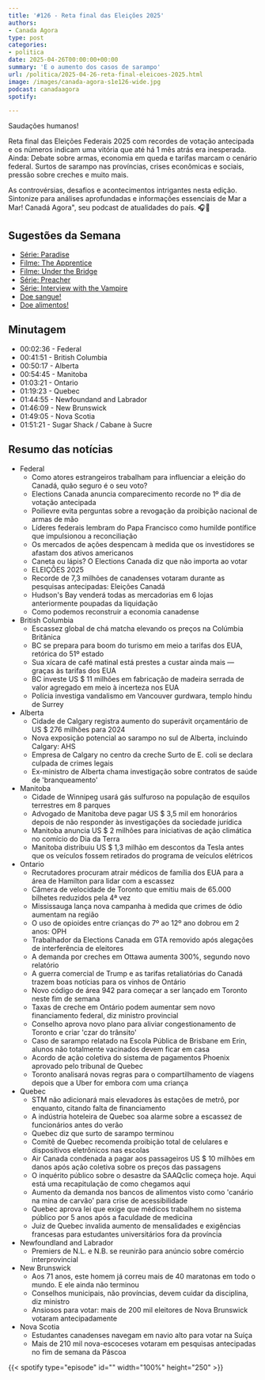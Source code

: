 ```yaml
---
title: '#126 - Reta final das Eleições 2025'
authors:
- Canada Agora
type: post
categories:
- politica
date: 2025-04-26T00:00:00+00:00
summary: 'E o aumento dos casos de sarampo'
url: /politica/2025-04-26-reta-final-eleicoes-2025.html
image: /images/canada-agora-s1e126-wide.jpg
podcast: canadaagora
spotify: 

---
```


Saudações humanos!

Reta final das Eleições Federais 2025 com recordes de votação antecipada e os números indicam uma
vitória que até há 1 mês atrás era inesperada. Ainda: Debate sobre armas, economia em queda e
tarifas marcam o cenário federal. Surtos de sarampo nas províncias, crises econômicas e sociais,
pressão sobre creches e muito mais.

As controvérsias, desafios e acontecimentos intrigantes nesta edição. Sintonize para análises aprofundadas e informações essenciais de Mar a Mar! Canadá Agora", seu podcast de atualidades do país. 🎧📰

## Sugestões da Semana
- [Série: Paradise](https://www.imdb.com/title/tt27444205/)
- [Filme: The Apprentice](https://www.imdb.com/title/tt8368368/)
- [Filme: Under the Bridge](https://www.imdb.com/title/tt1640719/)
- [Série: Preacher](https://www.imdb.com/title/tt5016504/)
- [Série: Interview with the Vampire](https://www.imdb.com/title/tt3960394/)
- [Doe sangue!](https://blood.ca)
- [Doe alimentos!](https://foodbankscanada.ca)

## Minutagem
- 00:02:36 - Federal
- 00:41:51 - British Columbia
- 00:50:17 - Alberta
- 00:54:45 - Manitoba
- 01:03:21 - Ontario
- 01:19:23 - Quebec
- 01:44:55 - Newfoundand and Labrador
- 01:46:09 - New Brunswick
- 01:49:05 - Nova Scotia
- 01:51:21 - Sugar Shack / Cabane à Sucre

## Resumo das notícias

- Federal
  - Como atores estrangeiros trabalham para influenciar a eleição do Canadá, quão seguro é o seu voto?
  - Elections Canada anuncia comparecimento recorde no 1º dia de votação antecipada
  - Poilievre evita perguntas sobre a revogação da proibição nacional de armas de mão
  - Líderes federais lembram do Papa Francisco como humilde pontífice que impulsionou a reconciliação
  - Os mercados de ações despencam à medida que os investidores se afastam dos ativos americanos
  - Caneta ou lápis? O Elections Canada diz que não importa ao votar
  - ELEIÇÕES 2025
  - Recorde de 7,3 milhões de canadenses votaram durante as pesquisas antecipadas: Eleições Canadá
  - Hudson's Bay venderá todas as mercadorias em 6 lojas anteriormente poupadas da liquidação
  - Como podemos reconstruir a economia canadense
- British Columbia
  - Escassez global de chá matcha elevando os preços na Colúmbia Britânica
  - BC se prepara para boom do turismo em meio a tarifas dos EUA, retórica do 51º estado
  - Sua xícara de café matinal está prestes a custar ainda mais — graças às tarifas dos EUA
  - BC investe US $ 11 milhões em fabricação de madeira serrada de valor agregado em meio à incerteza nos EUA
  - Polícia investiga vandalismo em Vancouver gurdwara, templo hindu de Surrey
- Alberta
  - Cidade de Calgary registra aumento do superávit orçamentário de US $ 276 milhões para 2024
  - Nova exposição potencial ao sarampo no sul de Alberta, incluindo Calgary: AHS
  - Empresa de Calgary no centro da creche Surto de E. coli se declara culpada de crimes legais
  - Ex-ministro de Alberta chama investigação sobre contratos de saúde de 'branqueamento'
- Manitoba
  - Cidade de Winnipeg usará gás sulfuroso na população de esquilos terrestres em 8 parques
  - Advogado de Manitoba deve pagar US $ 3,5 mil em honorários depois de não responder às investigações da sociedade jurídica
  - Manitoba anuncia US $ 2 milhões para iniciativas de ação climática no comício do Dia da Terra
  - Manitoba distribuiu US $ 1,3 milhão em descontos da Tesla antes que os veículos fossem retirados do programa de veículos elétricos
- Ontario
  - Recrutadores procuram atrair médicos de família dos EUA para a área de Hamilton para lidar com a escassez
  - Câmera de velocidade de Toronto que emitiu mais de 65.000 bilhetes reduzidos pela 4ª vez
  - Mississauga lança nova campanha à medida que crimes de ódio aumentam na região
  - O uso de opioides entre crianças do 7º ao 12º ano dobrou em 2 anos: OPH
  - Trabalhador da Elections Canada em GTA removido após alegações de interferência de eleitores
  - A demanda por creches em Ottawa aumenta 300%, segundo novo relatório
  - A guerra comercial de Trump e as tarifas retaliatórias do Canadá trazem boas notícias para os vinhos de Ontário
  - Novo código de área 942 para começar a ser lançado em Toronto neste fim de semana
  - Taxas de creche em Ontário podem aumentar sem novo financiamento federal, diz ministro provincial
  - Conselho aprova novo plano para aliviar congestionamento de Toronto e criar 'czar do trânsito'
  - Caso de sarampo relatado na Escola Pública de Brisbane em Erin, alunos não totalmente vacinados devem ficar em casa
  - Acordo de ação coletiva do sistema de pagamentos Phoenix aprovado pelo tribunal de Quebec
  - Toronto analisará novas regras para o compartilhamento de viagens depois que a Uber for embora com uma criança
- Quebec
  - STM não adicionará mais elevadores às estações de metrô, por enquanto, citando falta de financiamento
  - A indústria hoteleira de Quebec soa alarme sobre a escassez de funcionários antes do verão
  - Quebec diz que surto de sarampo terminou
  - Comitê de Quebec recomenda proibição total de celulares e dispositivos eletrônicos nas escolas
  - Air Canada condenada a pagar aos passageiros US $ 10 milhões em danos após ação coletiva sobre os preços das passagens
  - O inquérito público sobre o desastre da SAAQclic começa hoje. Aqui está uma recapitulação de como chegamos aqui
  - Aumento da demanda nos bancos de alimentos visto como 'canário na mina de carvão' para crise de acessibilidade
  - Quebec aprova lei que exige que médicos trabalhem no sistema público por 5 anos após a faculdade de medicina
  - Juiz de Quebec invalida aumento de mensalidades e exigências francesas para estudantes universitários fora da província
- Newfoundland and Labrador
  - Premiers de N.L. e N.B. se reunirão para anúncio sobre comércio interprovincial
- New Brunswick
  - Aos 71 anos, este homem já correu mais de 40 maratonas em todo o mundo. E ele ainda não terminou
  - Conselhos municipais, não províncias, devem cuidar da disciplina, diz ministro
  - Ansiosos para votar: mais de 200 mil eleitores de Nova Brunswick votaram antecipadamente
- Nova Scotia
  - Estudantes canadenses navegam em navio alto para votar na Suíça
  - Mais de 210 mil nova-escoceses votaram em pesquisas antecipadas no fim de semana da Páscoa

{{< spotify type="episode" id="" width="100%" height="250" >}}
